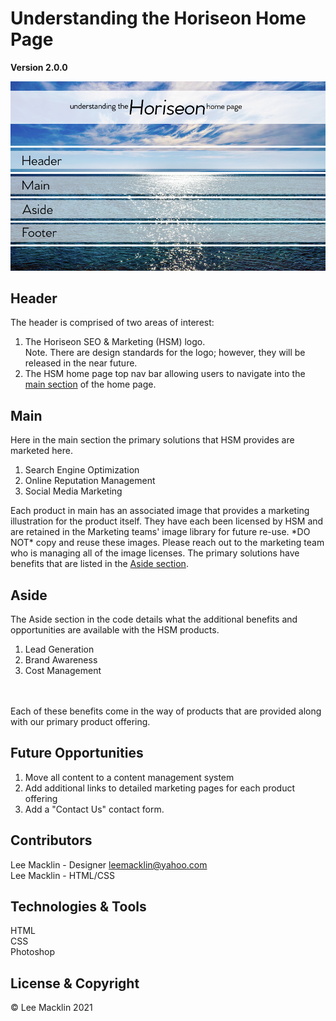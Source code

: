 # Understanding the Horiseon Home Page
**Version 2.0.0**

<p align="center">
    <a href="https://macktrain.github.io/sandlot-week1/">
        <img src="/assets/images/Horiseon-Readme-Banner2.png" 
            alt="To the Horiseon Home Page">
    </a>
    <a href="#Header">
        <img src="/assets/images/HW1-Readme-Header-Img2.png" 
            alt="Review Header Detail">
    </a>
    <a href="#Main">
        <img src="/assets/images/HW1-Readme-Main-Img2.png" 
             alt="Review Main Detail">
    </a>
    <a href="#Aside">
        <img src="/assets/images/HW1-Readme-Aside-Img2.png" 
             alt="Review Aside Detail">
    </a>
    <a href="#Footer">
        <img src="/assets/images/HW1-Readme-Footer-Img2.png" 
            alt="Review Footer Detail">
    </a>
    <img src="/assets/images/HW1-Readme-Banner-End2.png" 
         alt="Nothing to review">    
</p>

## Header
<div id="Header">
    The header is comprised of two areas of interest:
    <ol type="1">
        <li>The Horiseon SEO & Marketing (HSM) logo.<br>
        Note.  There are design standards for the logo; however, they will be released in the near future.
        </li>
        <li>The HSM home page top nav bar allowing users to navigate into the <a href="Main">main section</a> of the home page.
        </li>
    </ul>
</div>

## Main
<div id="Main">
    Here in the main section the primary solutions that HSM provides are marketed here.  
    <ol type="1">
        <li>Search Engine Optimization</li>
        <li>Online Reputation Management</li>
        <li>Social Media Marketing </li>
    </ol>
    Each product in main has an associated image that provides a marketing illustration for the product itself.  They have each been licensed by HSM and are retained in the Marketing teams' image library for future re-use.  *DO NOT* copy and reuse these images.  Please reach out to the marketing team who is managing all of the image licenses. <br<br>
    The primary solutions have benefits that are listed in the <a href='Aside'>Aside section</a>.
</div>

## Aside
<div id="Aside">
    The Aside section in the code details what the additional benefits and opportunities are available with the HSM products. 
    <ol type="1">
        <li>Lead Generation</li>
        <li>Brand Awareness</li>
        <li>Cost Management</li>
    </ol>
    <br><br>
    Each of these benefits come in the way of products that are provided along with our primary product offering.
</div>

## Future Opportunities
<ol type="1">
    <li>Move all content to a content management system</li>
    <li>Add additional links to detailed marketing pages for each product offering</li>
    <li>Add a "Contact Us" contact form.</li>
</ol>

## Contributors
Lee Macklin - Designer <a href="leemacklin@yahoo.com">leemacklin@yahoo.com</a> <br>
Lee Macklin - HTML/CSS

## Technologies & Tools
HTML <br>
CSS <br>
Photoshop <br>

## License & Copyright
© Lee Macklin 2021 <br>


